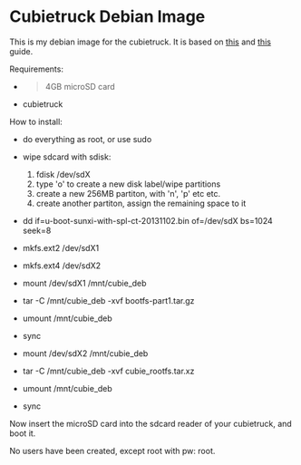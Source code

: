 Cubietruck Debian Image
======================

This is my debian image for the cubietruck. It is based on [this](http://blog.night-shade.org.uk/2013/12/building-a-pure-debian-armhf-rootfs/) and
[this](http://blog.night-shade.org.uk/2013/12/create-a-bootable-sd-for-a-cubietruck/) guide.

Requirements:

 * >4GB microSD card
 * cubietruck

How to install:

 * do everything as root, or use sudo
 * wipe sdcard with sdisk:
   1. fdisk /dev/sdX
   2. type 'o' to create a new disk label/wipe partitions
   3. create a new 256MB partiton, with 'n', 'p' etc etc.
   4. create another partiton, assign the remaining space to it

 * dd if=u-boot-sunxi-with-spl-ct-20131102.bin of=/dev/sdX bs=1024 seek=8
 * mkfs.ext2 /dev/sdX1
 * mkfs.ext4 /dev/sdX2
 * mount /dev/sdX1 /mnt/cubie_deb
 * tar -C /mnt/cubie_deb -xvf bootfs-part1.tar.gz
 * umount /mnt/cubie_deb
 * sync
 * mount /dev/sdX2 /mnt/cubie_deb
 * tar -C /mnt/cubie_deb -xvf cubie_rootfs.tar.xz
 * umount /mnt/cubie_deb
 * sync

Now insert the microSD card into the sdcard reader of your cubietruck, and boot it.

No users have been created, except root with pw: root.

